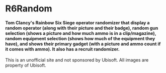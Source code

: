 # R6Random
#### Tom Clancy's Rainbow Six Siege operator randomizer that display a random operator (along with their picture and their badge), random gun selection (shows a picture and how much ammo is in a clip/magazine), random equipment selection (shows how much of the equipment they have), and shows their primary gadget (with a picture and ammo count if it comes with ammo). It also has a recruit randomizer. 


This is an unofficial site and not sponsored by Ubisoft. All images are property of Ubisoft.
